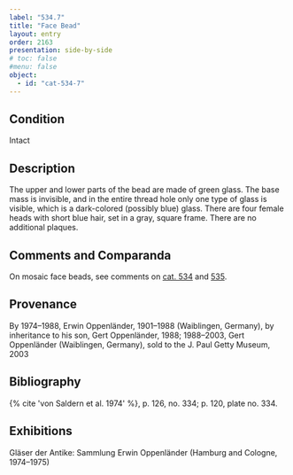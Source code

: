 ```yaml
---
label: "534.7"
title: "Face Bead"
layout: entry
order: 2163
presentation: side-by-side
# toc: false
#menu: false 
object:
  - id: "cat-534-7"
---
```


## Condition

Intact

## Description

The upper and lower parts of the bead are made of green glass. The base mass is invisible, and in the entire thread hole only one type of glass is visible, which is a dark-colored (possibly blue) glass. There are four female heads with short blue hair, set in a gray, square frame. There are no additional plaques.

## Comments and Comparanda

On mosaic face beads, see comments on [cat. 534](/catalogue/cat-534) and [535](/catalogue/cat-535).

## Provenance

By 1974–1988, Erwin Oppenländer, 1901–1988 (Waiblingen, Germany), by inheritance to his son, Gert Oppenländer, 1988; 1988–2003, Gert Oppenländer (Waiblingen, Germany), sold to the J. Paul Getty Museum, 2003

## Bibliography

{% cite 'von Saldern et al. 1974' %}, p. 126, no. 334; p. 120, plate no. 334.

## Exhibitions

Gläser der Antike: Sammlung Erwin Oppenländer (Hamburg and Cologne, 1974–1975)